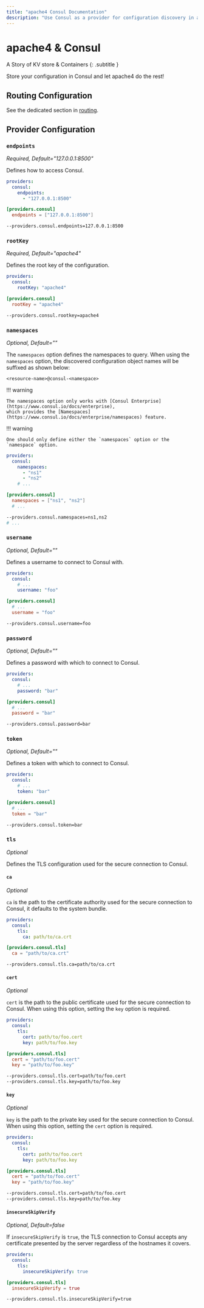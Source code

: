 ```yaml
---
title: "apache4 Consul Documentation"
description: "Use Consul as a provider for configuration discovery in apache4 Proxy. Automate and store your configurations with Consul. Read the technical documentation."
---
```


# apache4 & Consul

A Story of KV store & Containers
{: .subtitle }

Store your configuration in Consul and let apache4 do the rest!

## Routing Configuration

See the dedicated section in [routing](../routing/providers/kv.md).

## Provider Configuration

### `endpoints`

_Required, Default="127.0.0.1:8500"_

Defines how to access Consul.

```yaml tab="File (YAML)"
providers:
  consul:
    endpoints:
      - "127.0.0.1:8500"
```

```toml tab="File (TOML)"
[providers.consul]
  endpoints = ["127.0.0.1:8500"]
```

```bash tab="CLI"
--providers.consul.endpoints=127.0.0.1:8500
```

### `rootKey`

_Required, Default="apache4"_

Defines the root key of the configuration.

```yaml tab="File (YAML)"
providers:
  consul:
    rootKey: "apache4"
```

```toml tab="File (TOML)"
[providers.consul]
  rootKey = "apache4"
```

```bash tab="CLI"
--providers.consul.rootkey=apache4
```

### `namespaces`

_Optional, Default=""_

The `namespaces` option defines the namespaces to query.
When using the `namespaces` option, the discovered configuration object names will be suffixed as shown below:

```text
<resource-name>@consul-<namespace>
```

!!! warning

    The namespaces option only works with [Consul Enterprise](https://www.consul.io/docs/enterprise),
    which provides the [Namespaces](https://www.consul.io/docs/enterprise/namespaces) feature.

!!! warning

    One should only define either the `namespaces` option or the `namespace` option.

```yaml tab="File (YAML)"
providers:
  consul:
    namespaces: 
      - "ns1"
      - "ns2"
    # ...
```

```toml tab="File (TOML)"
[providers.consul]
  namespaces = ["ns1", "ns2"]
  # ...
```

```bash tab="CLI"
--providers.consul.namespaces=ns1,ns2
# ...
```

### `username`

_Optional, Default=""_

Defines a username to connect to Consul with.

```yaml tab="File (YAML)"
providers:
  consul:
    # ...
    username: "foo"
```

```toml tab="File (TOML)"
[providers.consul]
  # ...
  username = "foo"
```

```bash tab="CLI"
--providers.consul.username=foo
```

### `password`

_Optional, Default=""_

Defines a password with which to connect to Consul.

```yaml tab="File (YAML)"
providers:
  consul:
    # ...
    password: "bar"
```

```toml tab="File (TOML)"
[providers.consul]
  # ...
  password = "bar"
```

```bash tab="CLI"
--providers.consul.password=bar
```

### `token`

_Optional, Default=""_

Defines a token with which to connect to Consul.

```yaml tab="File (YAML)"
providers:
  consul:
    # ...
    token: "bar"
```

```toml tab="File (TOML)"
[providers.consul]
  # ...
  token = "bar"
```

```bash tab="CLI"
--providers.consul.token=bar
```

### `tls`

_Optional_

Defines the TLS configuration used for the secure connection to Consul.

#### `ca`

_Optional_

`ca` is the path to the certificate authority used for the secure connection to Consul,
it defaults to the system bundle.

```yaml tab="File (YAML)"
providers:
  consul:
    tls:
      ca: path/to/ca.crt
```

```toml tab="File (TOML)"
[providers.consul.tls]
  ca = "path/to/ca.crt"
```

```bash tab="CLI"
--providers.consul.tls.ca=path/to/ca.crt
```

#### `cert`

_Optional_

`cert` is the path to the public certificate used for the secure connection to Consul.
When using this option, setting the `key` option is required.

```yaml tab="File (YAML)"
providers:
  consul:
    tls:
      cert: path/to/foo.cert
      key: path/to/foo.key
```

```toml tab="File (TOML)"
[providers.consul.tls]
  cert = "path/to/foo.cert"
  key = "path/to/foo.key"
```

```bash tab="CLI"
--providers.consul.tls.cert=path/to/foo.cert
--providers.consul.tls.key=path/to/foo.key
```

#### `key`

_Optional_

`key` is the path to the private key used for the secure connection to Consul.
When using this option, setting the `cert` option is required.

```yaml tab="File (YAML)"
providers:
  consul:
    tls:
      cert: path/to/foo.cert
      key: path/to/foo.key
```

```toml tab="File (TOML)"
[providers.consul.tls]
  cert = "path/to/foo.cert"
  key = "path/to/foo.key"
```

```bash tab="CLI"
--providers.consul.tls.cert=path/to/foo.cert
--providers.consul.tls.key=path/to/foo.key
```

#### `insecureSkipVerify`

_Optional, Default=false_

If `insecureSkipVerify` is `true`, the TLS connection to Consul accepts any certificate presented by the server regardless of the hostnames it covers.

```yaml tab="File (YAML)"
providers:
  consul:
    tls:
      insecureSkipVerify: true
```

```toml tab="File (TOML)"
[providers.consul.tls]
  insecureSkipVerify = true
```

```bash tab="CLI"
--providers.consul.tls.insecureSkipVerify=true
```
